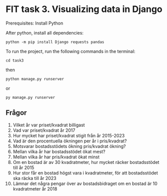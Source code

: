 # FIT task 3. Visualizing data in Django


Prerequisites: 
Install Python

After python, install all dependencies:
```
python -m pip install Django requests pandas
```

To run the project, run the following commands in the terminal:
```
cd task3
```
then
```
python manage.py runserver
```
or 
```
py manage.py runserver
```


## Frågor
1. Vilket år var priset/kvadrat billigast
2. Vad var priset/kvadrat år 2017
3. Hur mycket har priset/kvadrat stigit från år 2015-2023
4. Vad är den procentuella ökningen per år i pris/kvadrat?
5. Motsvarar bostadsstödets ökning pris/kvadrat ökning?
6. Mellan vilka år har bostadsstödet ökat mest?
7. Mellan vilka år har pris/kvadrat ökat minst
8. Om en bostad är av 30 kvadratmeter, hur mycket räcker bostadsstödet till år 2015
9. Hur stor får en bostad högst vara i kvadratmeter, för att bostadsstödet ska räcka till år 2023
10. Lämnar det några pengar över av bostadsbidraget om en bostad är 10 kvadratmeter år 2018
